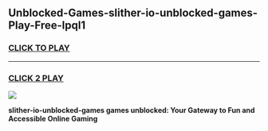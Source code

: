 
## Unblocked-Games-slither-io-unblocked-games-Play-Free-lpql1
<h3>
<a href="https://premium76.site?title=slither-io-unblocked-games&ref=18A">CLICK TO PLAY</a></h3>
<hr>

<h3>
<a href="https://premium76.site?title=slither-io-unblocked-games&ref=18A">CLICK 2 PLAY</a>
  
</h3>

<a href="https://premium76.site?title=slither-io-unblocked-games&ref=18A"><img src="https://clearcache.store/games.png"></a>


**slither-io-unblocked-games games unblocked: Your Gateway to Fun and Accessible Online Gaming**
